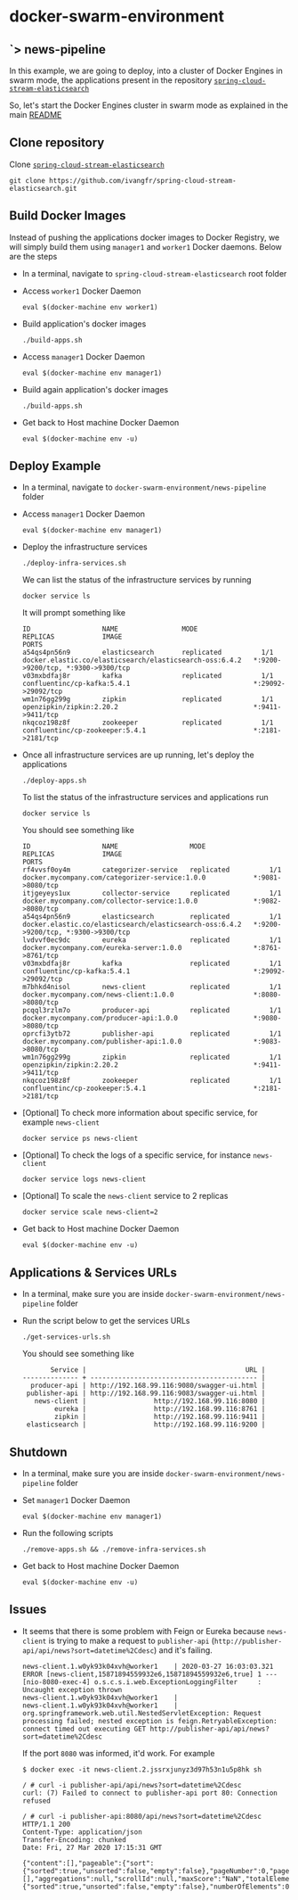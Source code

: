 # docker-swarm-environment
## `> news-pipeline

In this example, we are going to deploy, into a cluster of Docker Engines in swarm mode, the applications present in the repository [`spring-cloud-stream-elasticsearch`](https://github.com/ivangfr/spring-cloud-stream-elasticsearch)

So, let's start the Docker Engines cluster in swarm mode as explained in the main [README](https://github.com/ivangfr/docker-swarm-environment#initializing-a-cluster-of-docker-engines-in-swarm-mode)

## Clone repository

Clone [`spring-cloud-stream-elasticsearch`](https://github.com/ivangfr/spring-cloud-stream-elasticsearch)
```
git clone https://github.com/ivangfr/spring-cloud-stream-elasticsearch.git
```

## Build Docker Images

Instead of pushing the applications docker images to Docker Registry, we will simply build them using `manager1` and `worker1` Docker daemons. Below are the steps

- In a terminal, navigate to `spring-cloud-stream-elasticsearch` root folder

- Access `worker1` Docker Daemon
  ```
  eval $(docker-machine env worker1)
  ```

- Build application's docker images
  ```
  ./build-apps.sh
  ```

- Access `manager1` Docker Daemon
  ```
  eval $(docker-machine env manager1)
  ```

- Build again application's docker images
  ```
  ./build-apps.sh
  ```
   
- Get back to Host machine Docker Daemon
  ```
  eval $(docker-machine env -u)
  ```

## Deploy Example

- In a terminal, navigate to `docker-swarm-environment/news-pipeline` folder

- Access `manager1` Docker Daemon
  ```
  eval $(docker-machine env manager1)
  ```

- Deploy the infrastructure services
  ```
  ./deploy-infra-services.sh
  ```

  We can list the status of the infrastructure services by running
  ```
  docker service ls
  ```

  It will prompt something like
  ```
  ID                  NAME                MODE                REPLICAS            IMAGE                                                     PORTS
  a54qs4pn56n9        elasticsearch       replicated          1/1                 docker.elastic.co/elasticsearch/elasticsearch-oss:6.4.2   *:9200->9200/tcp, *:9300->9300/tcp
  v03mxbdfaj8r        kafka               replicated          1/1                 confluentinc/cp-kafka:5.4.1                               *:29092->29092/tcp
  wm1n76gg299g        zipkin              replicated          1/1                 openzipkin/zipkin:2.20.2                                  *:9411->9411/tcp
  nkqcoz198z8f        zookeeper           replicated          1/1                 confluentinc/cp-zookeeper:5.4.1                           *:2181->2181/tcp
  ```

- Once all infrastructure services are up running, let's deploy the applications
  ```
  ./deploy-apps.sh
  ```

  To list the status of the infrastructure services and applications run
  ```
  docker service ls
  ```

  You should see something like
  ```
  ID                  NAME                  MODE                REPLICAS            IMAGE                                                     PORTS
  rf4vvsf0oy4m        categorizer-service   replicated          1/1                 docker.mycompany.com/categorizer-service:1.0.0            *:9081->8080/tcp
  itjgeyeys1ux        collector-service     replicated          1/1                 docker.mycompany.com/collector-service:1.0.0              *:9082->8080/tcp
  a54qs4pn56n9        elasticsearch         replicated          1/1                 docker.elastic.co/elasticsearch/elasticsearch-oss:6.4.2   *:9200->9200/tcp, *:9300->9300/tcp
  lvdvvf0ec9dc        eureka                replicated          1/1                 docker.mycompany.com/eureka-server:1.0.0                  *:8761->8761/tcp
  v03mxbdfaj8r        kafka                 replicated          1/1                 confluentinc/cp-kafka:5.4.1                               *:29092->29092/tcp
  m7bhkd4nisol        news-client           replicated          1/1                 docker.mycompany.com/news-client:1.0.0                    *:8080->8080/tcp
  pcqql3rzlm7o        producer-api          replicated          1/1                 docker.mycompany.com/producer-api:1.0.0                   *:9080->8080/tcp
  oprcfi3ytb72        publisher-api         replicated          1/1                 docker.mycompany.com/publisher-api:1.0.0                  *:9083->8080/tcp
  wm1n76gg299g        zipkin                replicated          1/1                 openzipkin/zipkin:2.20.2                                  *:9411->9411/tcp
  nkqcoz198z8f        zookeeper             replicated          1/1                 confluentinc/cp-zookeeper:5.4.1                           *:2181->2181/tcp
  ```

- \[Optional\] To check more information about specific service, for example `news-client`
  ```
  docker service ps news-client
  ```

- \[Optional\] To check the logs of a specific service, for instance `news-client`
  ```
  docker service logs news-client
  ```

- \[Optional\] To scale the `news-client` service to 2 replicas
  ```
  docker service scale news-client=2
  ```
   
- Get back to Host machine Docker Daemon
  ```
  eval $(docker-machine env -u)
  ```

## Applications & Services URLs

- In a terminal, make sure you are inside `docker-swarm-environment/news-pipeline` folder

- Run the script below to get the services URLs
  ```
  ./get-services-urls.sh
  ```

  You should see something like
  ```
         Service |                                        URL |
  -------------- + ------------------------------------------ |
    producer-api | http://192.168.99.116:9080/swagger-ui.html |
   publisher-api | http://192.168.99.116:9083/swagger-ui.html |
     news-client |                 http://192.168.99.116:8080 |
          eureka |                 http://192.168.99.116:8761 |
          zipkin |                 http://192.168.99.116:9411 |
   elasticsearch |                 http://192.168.99.116:9200 |
  ```

## Shutdown

- In a terminal, make sure you are inside `docker-swarm-environment/news-pipeline` folder

- Set `manager1` Docker Daemon
  ```
  eval $(docker-machine env manager1)
  ```

- Run the following scripts
  ```
  ./remove-apps.sh && ./remove-infra-services.sh
  ```
  
- Get back to Host machine Docker Daemon
  ```
  eval $(docker-machine env -u)
  ```
  
## Issues

- It seems that there is some problem with Feign or Eureka because `news-client` is trying to make a request to `publisher-api` (`http://publisher-api/api/news?sort=datetime%2Cdesc`) and it's failing.
  ```
  news-client.1.w0yk93k04xvh@worker1    | 2020-03-27 16:03:03.321 ERROR [news-client,15871894559932e6,15871894559932e6,true] 1 --- [nio-8080-exec-4] o.s.c.s.i.web.ExceptionLoggingFilter     : Uncaught exception thrown
  news-client.1.w0yk93k04xvh@worker1    |
  news-client.1.w0yk93k04xvh@worker1    | org.springframework.web.util.NestedServletException: Request processing failed; nested exception is feign.RetryableException: connect timed out executing GET http://publisher-api/api/news?sort=datetime%2Cdesc
  ```
  
  If the port `8080` was informed, it'd work. For example
  ```
  $ docker exec -it news-client.2.jssrxjunyz3d97h53n1u5p8hk sh
  
  / # curl -i publisher-api/api/news?sort=datetime%2Cdesc
  curl: (7) Failed to connect to publisher-api port 80: Connection refused
  
  / # curl -i publisher-api:8080/api/news?sort=datetime%2Cdesc
  HTTP/1.1 200
  Content-Type: application/json
  Transfer-Encoding: chunked
  Date: Fri, 27 Mar 2020 17:15:31 GMT
  
  {"content":[],"pageable":{"sort":{"sorted":true,"unsorted":false,"empty":false},"pageNumber":0,"pageSize":20,"offset":0,"paged":true,"unpaged":false},"facets":[],"aggregations":null,"scrollId":null,"maxScore":"NaN","totalElements":0,"totalPages":0,"sort":{"sorted":true,"unsorted":false,"empty":false},"numberOfElements":0,"last":true,"first":true,"size":20,"number":0,"empty":true}
  ```